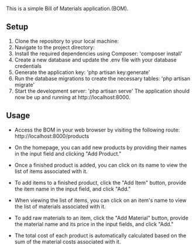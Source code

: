 This is a simple Bill of Materials application.(BOM).

## Setup

1. Clone the repository to your local machine:
2. Navigate to the project directory:
3. Install the required dependencies using Composer:
    'composer install'
3. Create a new database and update the .env file with your database credentials
4. Generate the application key:
    'php artisan key:generate'
5. Run the database migrations to create the necessary tables:
    'php artisan migrate'
6. Start the development server:
    'php artisan serve'
    The application should now be up and running at http://localhost:8000.

## Usage
- Access the BOM in your web browser by visiting the following route:
    http://localhost:8000/products

- On the homepage, you can add new products by providing their names in the input field and clicking "Add Product."

- Once a finished product is added, you can click on its name to view the list of items associated with it.

- To add items to a finished product, click the "Add Item" button, provide the item name in the input field, and click "Add."

- When viewing the list of items, you can click on an item's name to view the list of materials associated with it.

- To add raw materials to an item, click the "Add Material" button, provide the material name and its price in the input fields, and click "Add."

- The total cost of each product is automatically calculated based on the sum of the material costs associated with it.